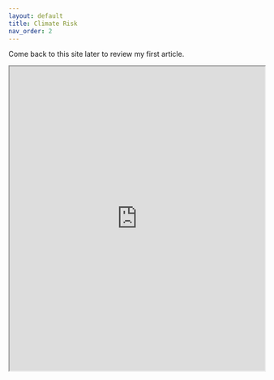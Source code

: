 ```yaml
---
layout: default
title: Climate Risk
nav_order: 2
---
```


Come back to this site later to review my first article. 

<iframe
  src="https://www.bloomberg.com/graphics/carbon-clock/embed/"
  style="width:100%; height:600px;"
></iframe>


